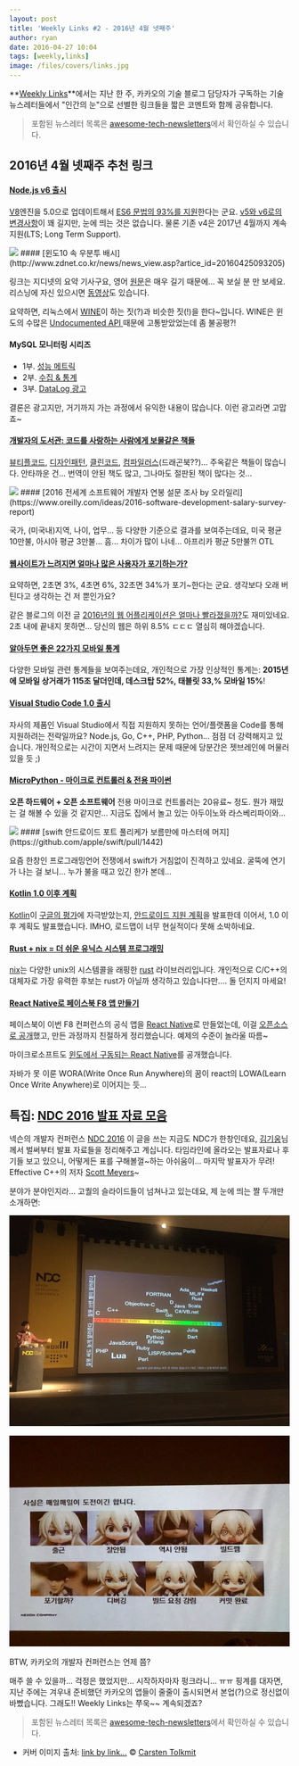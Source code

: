 ```yaml
---
layout: post
title: 'Weekly Links #2 - 2016년 4월 넷째주'
author: ryan
date: 2016-04-27 10:04
tags: [weekly,links]
image: /files/covers/links.jpg
---
```

**[Weekly Links](http://tech.kakao.com/tags/weekly/)**에서는 지난 한 주, 카카오의 기술 블로그 담당자가 구독하는 기술 뉴스레터들에서 "인간의 눈"으로 선별한 링크들을 짧은 코멘트와 함께 공유합니다.

> 포함된 뉴스레터 목록은 [awesome-tech-newsletters](https://github.com/kakao/awesome-tech-newletters)에서 확인하실 수 있습니다.

## 2016년 4월 넷째주 추천 링크

#### [Node.js v6 출시](https://nodejs.org/en/blog/release/v6.0.0/)

[V8](https://developers.google.com/v8/)엔진을 5.0으로 업데이트해서 [ES6 문법의 93%를 지원](http://node.green/)한다는 군요. [v5와 v6로의 변경사항](https://github.com/nodejs/node/wiki/Breaking-changes-between-v5-and-v6)이 꽤 길지만, 눈에 띄는 것은 없습니다. 물론 기존 v4은 2017년 4월까지 계속 지원(LTS; Long Term Support).

<img src="http://item-kr.talk.kakao.co.kr/do/-26p06+UqCd0OAgiRHNZwHaq4FJCveCBKCNZV-bZscw_/89caada5a1ddde2795b892cae089b4da1667fc7b08261b4c493670baa83d5cb9" class="pull-right" />
#### [윈도10 속 우분투 배시](http://www.zdnet.co.kr/news/news_view.asp?artice_id=20160425093205)

링크는 지디넷의 요약 기사구요, 영어 [원문](https://blogs.msdn.microsoft.com/wsl/2016/04/22/windows-subsystem-for-linux-overview/)은 매우 길기 때문에... 꼭 보실 분 만 보세요. 리스닝에 자신 있으시면 [동영상](https://channel9.msdn.com/Blogs/Seth-Juarez/Windows-Subsystem-for-Linux-Architectural-Overview)도 있습니다.

요약하면, 리눅스에서 [WINE](https://www.winehq.org)이 하는 짓(?)과 비슷한 짓(!)을 한다~입니다. WINE은 윈도의 수많은 [Undocumented API ](http://undoc.airesoft.co.uk) 때문에 고통받았었는데 좀 불공평?!

#### MySQL 모니터링 시리즈
- 1부. [성능 메트릭]( https://www.datadoghq.com/blog/monitoring-mysql-performance-metrics/)
- 2부. [수집 & 통계](https://www.datadoghq.com/blog/collecting-mysql-statistics-and-metrics/)
- 3부. [DataLog 광고](https://www.datadoghq.com/blog/mysql-monitoring-with-datadog/)

결론은 광고지만, 거기까지 가는 과정에서 유익한 내용이 많습니다. 이런 광고라면 고맙죠~

#### [개발자의 도서관: 코드를 사랑하는 사람에게 보물같은 책들](https://medium.com/javascript-scene/the-software-developer-s-library-a-treasure-trove-of-books-for-people-who-love-code-f9bc92c7883b#.mv67vc9dq)

[뷰티플코드](http://book.daum.net/detail/book.do?bookid=BOK00000963491AL), [디자인패턴](http://book.daum.net/detail/book.do?bookid=ENG9780201633610), [클린코드](http://book.daum.net/detail/book.do?bookid=ENG6100132350883), [컴파일러스](http://book.daum.net/detail/book.do?bookid=ENG9780321486813)(드래곤북??)... 주옥같은 책들이 많습니다. 안타까운 건... 번역이 안된 책도 많고, 그나마도 절판된 책이 많다는 것...

<img src="http://item-kr.talk.kakao.co.kr/do/-26p06+UqCd0OAgiRHNZwHaq4FJCveCBKCNZV-bZscw_/2a4518420a8d564ceceb58f1ef335add1667fc7b08261b4c493670baa83d5cb9" class="pull-right" />
#### [2016 전세계 소프트웨어 개발자 연봉 설문 조사 by 오라일리](https://www.oreilly.com/ideas/2016-software-development-salary-survey-report)

국가, (미국내)지역, 나이, 업무... 등 다양한 기준으로 결과를 보여주는데요, 미국 평균 10만불, 아시아 평균 3만불... 흠... 차이가 많이 나네... 아프리카 평균 5만불?! OTL

#### [웹사이트가 느려지면 얼마나 많은 사용자가 포기하는가?](https://plumbr.eu/blog/user-experience/performance-causing-users-abandon-site)

요약하면, 2초면 3%, 4초면 6%, 32초면 34%가 포기~한다는 군요. 생각보다 오래 버틴다고 생각하는 건 저 뿐인가요?

같은 블로그의 이전 글 [2016년의 웹 어플리케이션은 얼마나 빨라졌을까?](https://plumbr.eu/blog/user-experience/how-fast-are-web-applications-in-2016)도 재미있네요. 2초 내에 끝내지 못하면... 당신의 웹은 하위 8.5% ㄷㄷㄷ 열심히 해야겠습니다.
#### [알아두면 좋은 22가지 모바일 통계](https://www.soasta.com/blog/22-mobile-web-performance-stats/)

다양한 모바일 관련 통계들을 보여주는데요, 개인적으로 가장 인상적인 통계는: **2015년에 모바일 상거래가 115조 달더인데, 데스크탑 52%, 태블릿 33,% 모바일 15%**!

#### [Visual Studio Code 1.0 출시](http://code.visualstudio.com/blogs/2016/04/14/vscode-1.0)

자사의 제품인 Visual Studio에서 직접 지원하지 못하는 언어/플랫폼을 Code를 통해 지원하려는 전략일까요?  Node.js, Go, C++, PHP, Python... 점점 더 강력해지고 있습니다. 개인적으로는 시간이 지면서 느려지는 문제 때문에 당분간은 젯브레인에 머물러 있을 듯 ;)

#### [MicroPython - 마이크로 컨트롤러 & 전용 파이썬](http://www.micropython.org)

**오픈 하드웨어 + 오픈 소프트웨어** 전용 마이크로 컨트롤러는 20유료~ 정도. 뭔가 재밌는 걸 해볼 수 있을 것 같지만... 지금도 집에서 놀고 있는 아두이노와 라스베리파이와...

<img src="http://item-kr.talk.kakao.co.kr/do/-26p06+UqCd0OAgiRHNZwPf1+nqjcFZi42Z3wogPJ3I_/e72b7ae2f96032e9fd3ff7778cbe169a1667fc7b08261b4c493670baa83d5cb9" class="pull-right" />
#### [swift 안드로이드 포트 풀리케가 보름만에 마스터에 머지](https://github.com/apple/swift/pull/1442)

요즘 한창인 프로그래밍언어 전쟁에서 swift가 거침없이 진격하고 있네요. 굴뚝에 연기가 나는 걸 보니... 누가 불을 때고 있긴 한가 본데...

#### [Kotlin 1.0 이후 계획](http://blog.jetbrains.com/kotlin/2016/04/kotlin-post-1-0-roadmap/)

[Kotlin](https://kotlinlang.org)이 [구글의 평가](http://thenextweb.com/dd/2016/04/07/google-facebook-uber-swift/#gref)에 자극받았는지, [안드로이드 지원 계획](http://blog.jetbrains.com/kotlin/2016/03/kotlins-android-roadmap/)을 발표한데 이어서, 1.0 이후 계획도 발표했습니다. IMHO, 로드맵이 너무 현실적이다 못해 소박하네요.

#### [Rust + nix = 더 쉬운 유닉스 시스템 프로그래밍](http://kamalmarhubi.com/blog/2016/04/13/rust-nix-easier-unix-systems-programming-3/)

[nix](https://github.com/nix-rust/nix)는 다양한 unix의 시스템콜을 래핑한 [rust](https://www.rust-lang.org/) 라이브러리입니다. 개인적으로 C/C++의 대체자로 가장 유력한 후보는 rust가 아닐까 생각하고 있습니다만.... 돌 던지지 마세요!

#### [React Native로 페이스북 F8 앱 만들기](http://makeitopen.com)

페이스북이 이번 F8 컨퍼런스의 공식 앱을 [React Native](http://facebook.github.io/react-native/)로 만들었는데, 이걸 [오픈소스로 공개](https://github.com/fbsamples/f8app/)했고, 만든 과정까지 친절하게 정리했습니다. 예제의 수준이 놀라울 따름~

마이크로소프트도 [윈도에서 구동되는 React Native](https://blogs.windows.com/buildingapps/2016/04/13/react-native-on-the-universal-windows-platform/)를 공개했습니다.

자바가 못 이룬 WORA(Write Once Run Anywhere)의 꿈이 react의 LOWA(Learn Once Write Anywhere)로 이어지는 듯...

## 특집: [NDC 2016 발표 자료 모음](https://t.co/5UFksN5a6v)

넥슨의 개발자 컨퍼런스 [NDC 2016](https://ndc.nexon.com/main)
이 글을 쓰는 지금도 NDC가 한창인데요, [김기웅](https://twitter.com/KayKimTwit)님께서 벌써부터 발표 자료들을 정리해주고 계십니다.
타임라인에 올라오는 발표자료나 후기들 보고 있으니, 어떻게든 표를 구해볼껄~하는 아쉬움이...
마지막 발표자가 무려! Effective C++의 저자 [Scott Meyers](http://www.aristeia.com)~

분야가 분야인지라... 고퀄의 슬라이드들이 넘쳐나고 있는데요, 제 눈에 띄는 짤 두개만 소개하면:

[![프로그래밍 언어들의 '잘못되었을때'에 대한 특성 맵](/files/links-ndc2016-1.jpg)](https://twitter.com/debuggerD/status/724772753325191168)

[![사실은 매일매일이 도전이긴 합니다](/files/links-ndc2016-2.jpg)](https://twitter.com/elore/status/725133232870580224)

BTW, 카카오의 개발자 컨퍼런스는 언제 쯤?

매주 쓸 수 있을까... 걱정은 했었지만... 시작하자마자 펑크라니... ㅠㅠ 핑계를 대자면, 지난 주에는 겨우내 준비했던 카카오의 앱들이 줄줄이 출시되면서 본업(?)으로 정신없이 바빴습니다. 그래도!! Weekly Links는 쭈욱~~ 계속되겠죠?

> 포함된 뉴스레터 목록은 [awesome-tech-newsletters](https://github.com/kakao/awesome-tech-newletters)에서 확인하실 수 있습니다.

* 커버 이미지 출처: [link by link...](https://flic.kr/p/KjJMP) &copy; [Carsten Tolkmit](https://www.flickr.com/photos/laenulfean/)
